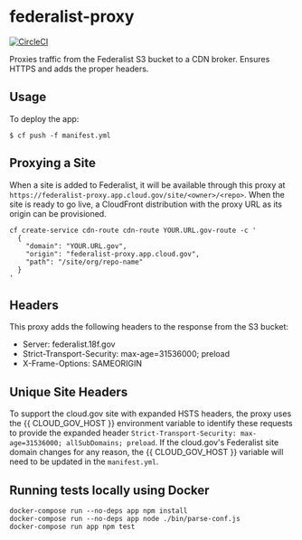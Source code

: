 # federalist-proxy

[![CircleCI](https://circleci.com/gh/18F/federalist-proxy.svg?style=svg)](https://circleci.com/gh/18F/federalist-proxy)

Proxies traffic from the Federalist S3 bucket to a CDN broker. Ensures HTTPS and adds the proper headers.

## Usage

To deploy the app:

    $ cf push -f manifest.yml

## Proxying a Site

When a site is added to Federalist, it will be available through this proxy at `https://federalist-proxy.app.cloud.gov/site/<owner>/<repo>`. When the site is ready to go live, a CloudFront distribution with the proxy URL as its origin can be provisioned.

```shell
cf create-service cdn-route cdn-route YOUR.URL.gov-route -c '
  {
    "domain": "YOUR.URL.gov",
    "origin": "federalist-proxy.app.cloud.gov",
    "path": "/site/org/repo-name"
  }
'
```

## Headers

This proxy adds the following headers to the response from the S3 bucket:

- Server: federalist.18f.gov
- Strict-Transport-Security: max-age=31536000; preload
- X-Frame-Options: SAMEORIGIN

## Unique Site Headers

To support the cloud.gov site with expanded HSTS headers, the proxy uses the
{{ CLOUD_GOV_HOST }} environment variable to identify these requests to provide
the expanded header `Strict-Transport-Security: max-age=31536000; allSubDomains; preload`.
If the cloud.gov's Federalist site domain changes for any reason, the {{ CLOUD_GOV_HOST }}
variable will need to be updated in the `manifest.yml`.

## Running tests locally using Docker

```
docker-compose run --no-deps app npm install
docker-compose run --no-deps app node ./bin/parse-conf.js
docker-compose run app npm test
```
